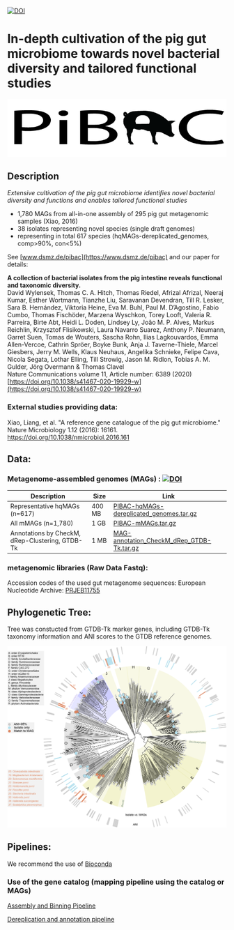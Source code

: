 [![DOI](https://zenodo.org/badge/195467054.svg)](https://zenodo.org/badge/latestdoi/195467054)

#  In-depth cultivation of the pig gut microbiome towards novel bacterial diversity and tailored functional studies


![logo](/images/pibac_logo.png)

## Description

*Extensive cultivation of the pig gut microbiome identifies novel bacterial diversity and functions and enables tailored functional studies*
  - 1,780 MAGs from all-in-one assembly of 295 pig gut metagenomic samples (Xiao, 2016)
  - 38 isolates representing novel species (single draft genomes)
  - representing in total 617 species (hqMAGs-dereplicated_genomes, comp>90%, con<5%)

See [www.dsmz.de/pibac](https://www.dsmz.de/pibac) and our paper for details:

**A collection of bacterial isolates from the pig intestine reveals functional and taxonomic diversity.**  
David Wylensek, Thomas C. A. Hitch, Thomas Riedel, Afrizal Afrizal, Neeraj Kumar, Esther Wortmann, Tianzhe Liu, Saravanan Devendran, Till R. Lesker, Sara B. Hernández, Viktoria Heine, Eva M. Buhl, Paul M. D’Agostino, Fabio Cumbo, Thomas Fischöder, Marzena Wyschkon, Torey Looft, Valeria R. Parreira, Birte Abt, Heidi L. Doden, Lindsey Ly, João M. P. Alves, Markus Reichlin, Krzysztof Flisikowski, Laura Navarro Suarez, Anthony P. Neumann, Garret Suen, Tomas de Wouters, Sascha Rohn, Ilias Lagkouvardos, Emma Allen-Vercoe, Cathrin Spröer, Boyke Bunk, Anja J. Taverne-Thiele, Marcel Giesbers, Jerry M. Wells, Klaus Neuhaus, Angelika Schnieke, Felipe Cava, Nicola Segata, Lothar Elling, Till Strowig, Jason M. Ridlon, Tobias A. M. Gulder, Jörg Overmann & Thomas Clavel  
Nature Communications volume 11, Article number: 6389 (2020) 
[https://doi.org/10.1038/s41467-020-19929-w](https://doi.org/10.1038/s41467-020-19929-w)

### External studies providing data:  
Xiao, Liang, et al. "A reference gene catalogue of the pig gut microbiome." Nature Microbiology 1.12 (2016): 16161. https://doi.org/10.1038/nmicrobiol.2016.161

## Data:

### Metagenome-assembled genomes (MAGs) : [![DOI](https://zenodo.org/badge/DOI/10.5281/zenodo.4075024.svg)](https://doi.org/10.5281/zenodo.4075024)

| Description | Size | Link |
|--|--|--|
| Representative hqMAGs (n=617) | 400 MB | [PIBAC-hqMAGs-dereplicated_genomes.tar.gz](https://zenodo.org/record/4075024/files/PIBAC-hqMAGs-dereplicated_genomes.tar.gz?download=1) | 
| All mMAGs (n=1,780) | 1 GB | [PIBAC-mMAGs.tar.gz](https://zenodo.org/record/4075024/files/PIBAC-mMAGs.tar.gz?download=1) | 
| Annotations by CheckM, dRep-Clustering, GTDB-Tk | 1 MB | [MAG-annotation_CheckM_dRep_GTDB-Tk.tar.gz](https://zenodo.org/record/4075024/files/MAG-annotation_CheckM_dRep_GTDB-Tk.tar.gz?download=1) |

### metagenomic libraries (Raw Data Fastq):

Accession codes of the used gut metagenome sequences:
European Nucleotide Archive: [PRJEB11755](http://www.ebi.ac.uk/ena/data/view/PRJEB11755)

## Phylogenetic Tree:

Tree was constucted from GTDB-Tk marker genes, including GTDB-Tk taxonomy information and ANI scores to the GTDB reference genomes.

![tree](/images/Fig-4_GitHub.png)

## Pipelines:

We recommend the use of [Bioconda](http://bioconda.github.io/)

### Use of the gene catalog (mapping pipeline using the catalog or MAGs)

[Assembly and Binning Pipeline](/assembly-binning-pipeline.md)

[Dereplication and annotation pipeline](/dRep-pipeline.md)
